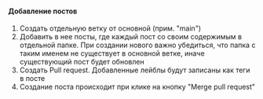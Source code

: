 #### Добавление постов
1. Создать отдельную ветку от основной (прим. "main")
2. Добавить в нее посты, где каждый пост со своим содержимым в отдельной папке. При создании нового важно убедиться, что папка с таким именем не существует в основной ветке, иначе существующий пост будет обновлен
3. Создать Pull request. Добавленные лейблы будут записаны как теги в посте
4. Создание поста происходит при клике на кнопку "Merge pull request"
